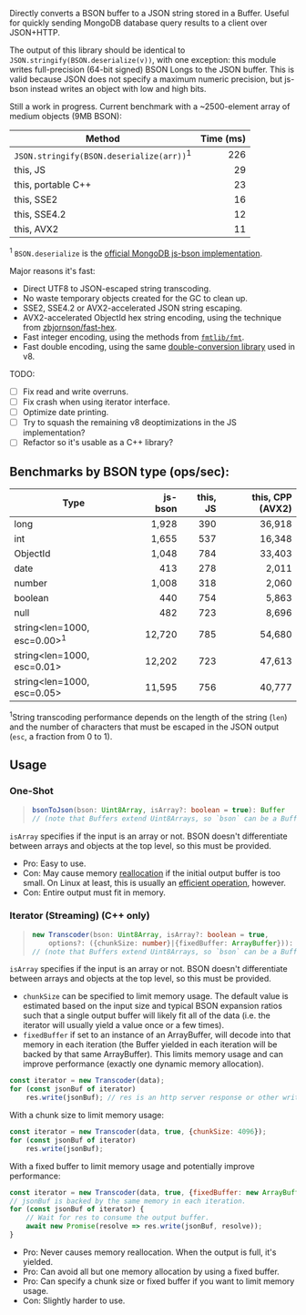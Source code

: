 Directly converts a BSON buffer to a JSON string stored in a Buffer. Useful for
quickly sending MongoDB database query results to a client over JSON+HTTP.

The output of this library should be identical to
`JSON.stringify(BSON.deserialize(v))`, with one exception: this module writes
full-precision (64-bit signed) BSON Longs to the JSON buffer. This is valid
because JSON does not specify a maximum numeric precision, but js-bson instead
writes an object with low and high bits.

Still a work in progress. Current benchmark with a ~2500-element array of
medium objects (9MB BSON):

| Method | Time (ms) |
| ------ | --------: |
| `JSON.stringify(BSON.deserialize(arr))`<sup>1</sup> | 226 |
| this, JS | 29 |
| this, portable C++ | 23 |
| this, SSE2 | 16 |
| this, SSE4.2 | 12 |
| this, AVX2 | 11 |

<sup>1</sup> `BSON.deserialize` is the [official MongoDB js-bson implementation](https://github.com/mongodb/js-bson).

Major reasons it's fast:
* Direct UTF8 to JSON-escaped string transcoding.
* No waste temporary objects created for the GC to clean up.
* SSE2, SSE4.2 or AVX2-accelerated JSON string escaping.
* AVX2-accelerated ObjectId hex string encoding, using the technique from
  [zbjornson/fast-hex](https://github.com/zbjornson/fast-hex).
* Fast integer encoding, using the methods from [`fmtlib/fmt`](https://github.com/fmtlib/fmt).
* Fast double encoding, using the same [double-conversion library](https://github.com/google/double-conversion)
  used in v8.

TODO:
- [ ] Fix read and write overruns.
- [ ] Fix crash when using iterator interface.
- [ ] Optimize date printing.
- [ ] Try to squash the remaining v8 deoptimizations in the JS implementation?
- [ ] Refactor so it's usable as a C++ library?

## Benchmarks by BSON type (ops/sec):

| Type | js-bson | this, JS | this, CPP (AVX2) |
| ---- | ---: | ---: | ---: |
| long | 1,928 | 390 | 36,918
| int | 1,655 | 537 | 16,348
| ObjectId | 1,048 | 784 | 33,403
| date | 413 | 278 | 2,011
| number | 1,008 | 318 | 2,060
| boolean | 440 | 754 | 5,863
| null | 482 | 723 | 8,696
| string\<len=1000, esc=0.00><sup>1</sup> | 12,720 | 785 | 54,680
| string\<len=1000, esc=0.01> | 12,202 | 723 | 47,613
| string\<len=1000, esc=0.05> | 11,595 | 756 | 40,777

<sup>1</sup>String transcoding performance depends on the length of the string
(`len`) and the number of characters that must be escaped in the JSON output
(`esc`, a fraction from 0 to 1).

## Usage

### One-Shot

> ```ts
> bsonToJson(bson: Uint8Array, isArray?: boolean = true): Buffer
> // (note that Buffers extend Uint8Arrays, so `bson` can be a Buffer)
> ```

`isArray` specifies if the input is an array or not. BSON doesn't differentiate
between arrays and objects at the top level, so this must be provided.

* Pro: Easy to use.
* Con: May cause memory [reallocation](https://en.cppreference.com/w/c/memory/realloc)
  if the initial output buffer is too small. On Linux at least, this is usually
  an [efficient operation](http://blog.httrack.com/blog/2014/04/05/a-story-of-realloc-and-laziness/),
  however.
* Con: Entire output must fit in memory.

### Iterator (Streaming) (C++ only)

> ```ts
> new Transcoder(bson: Uint8Array, isArray?: boolean = true,
>     options?: ({chunkSize: number}|{fixedBuffer: ArrayBuffer})): Iterator<Buffer>
> // (note that Buffers extend Uint8Arrays, so `bson` can be a Buffer)
> ```

`isArray` specifies if the input is an array or not. BSON doesn't differentiate
between arrays and objects at the top level, so this must be provided.

* `chunkSize` can be specified to limit memory usage. The default value is
  estimated based on the input size and typical BSON expansion ratios such that
  a single output buffer will likely fit all of the data (i.e. the iterator will
  usually yield a value once or a few times).
* `fixedBuffer` if set to an instance of an ArrayBuffer, will decode into that
  memory in each iteration (the Buffer yielded in each iteration will be backed
  by that same ArrayBuffer). This limits memory usage and can improve
  performance (exactly one dynamic memory allocation).

```js
const iterator = new Transcoder(data);
for (const jsonBuf of iterator)
    res.write(jsonBuf); // res is an http server response or other writable stream
```
With a chunk size to limit memory usage:
```js
const iterator = new Transcoder(data, true, {chunkSize: 4096});
for (const jsonBuf of iterator)
    res.write(jsonBuf);
```
With a fixed buffer to limit memory usage and potentially improve performance:
```js
const iterator = new Transcoder(data, true, {fixedBuffer: new ArrayBuffer(4096)});
// jsonBuf is backed by the same memory in each iteration.
for (const jsonBuf of iterator) {
    // Wait for res to consume the output buffer.
    await new Promise(resolve => res.write(jsonBuf, resolve));
}
```

* Pro: Never causes memory reallocation. When the output is full, it's yielded.
* Pro: Can avoid all but one memory allocation by using a fixed buffer.
* Pro: Can specify a chunk size or fixed buffer if you want to limit memory usage.
* Con: Slightly harder to use.
